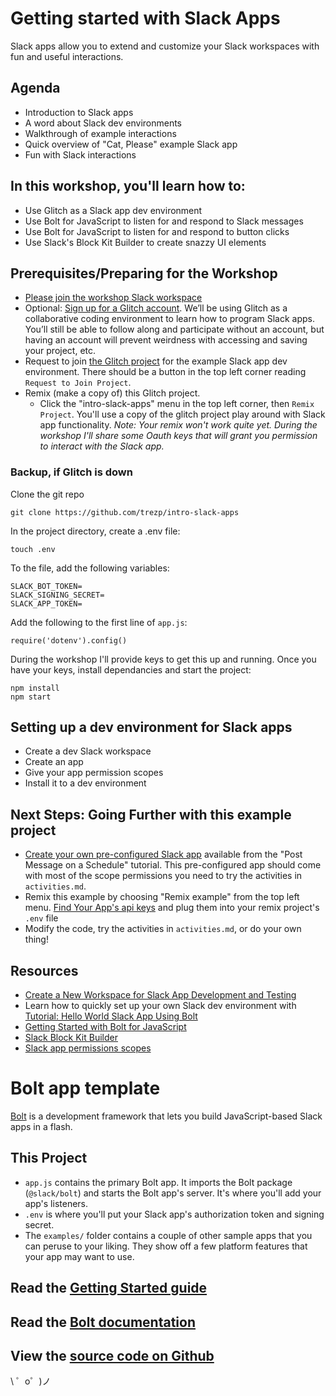 # Getting started with Slack Apps 
Slack apps allow you to extend and customize your Slack workspaces with fun and useful interactions.

## Agenda
- Introduction to Slack apps 
- A word about Slack dev environments
- Walkthrough of example interactions
- Quick overview of "Cat, Please" example Slack app 
- Fun with Slack interactions

## In this workshop, you'll learn how to:  
- Use Glitch as a Slack app dev environment
- Use Bolt for JavaScript to listen for and respond to Slack messages 
- Use Bolt for JavaScript to listen for and respond to button clicks 
- Use Slack's Block Kit Builder to create snazzy UI elements 

## Prerequisites/Preparing for the Workshop  
- [Please join the workshop Slack workspace](https://join.slack.com/t/slack-apps-yay/shared_invite/zt-wh8wk9d1-hYS9m_QOkilnjdHzEa8sIQht)
- Optional: [Sign up for a Glitch account](https://glitch.com/). We’ll be using Glitch as a collaborative coding environment to learn how to program Slack apps. You’ll still be able to follow along
and participate without an account, but having an account will prevent weirdness with accessing and saving your project, etc.
- Request to join [the Glitch project](https://glitch.com/edit/#!/intro-slack-apps) for the example Slack app dev environment. There
should be a button in the top left corner reading `Request to Join Project`.
- Remix (make a copy of) this Glitch project. 
  - Click the "intro-slack-apps" menu in the top left corner, then `Remix Project`. You'll use a copy of the glitch project
  play around with Slack app functionality. _Note: Your remix won't work quite yet. During the workshop I'll share some
  Oauth keys that will grant you permission to interact with the Slack app._

### Backup, if Glitch is down 
Clone the git repo 

```
git clone https://github.com/trezp/intro-slack-apps
```

In the project directory, create a .env file: 

```
touch .env
```
To the file, add the following variables: 

```
SLACK_BOT_TOKEN=
SLACK_SIGNING_SECRET=
SLACK_APP_TOKEN=
``` 
Add the following to the first line of `app.js`: 

```
require('dotenv').config()
```
During the workshop I'll provide keys to get this up and running. Once you have your keys, install dependancies 
and start the project: 

```
npm install
npm start
```


## Setting up a dev environment for Slack apps 
- Create a dev Slack workspace
- Create an app 
- Give your app permission scopes 
- Install it to a dev environment 


## Next Steps: Going Further with this example project 
- [Create your own pre-configured Slack app](https://api.slack.com/tutorials/tracks/scheduling-messages) available from the "Post Message on a Schedule" tutorial. This pre-configured
app should come with most of the scope permissions you need to try the activities in `activities.md`.
- Remix this example by choosing "Remix example" from the top left menu. [Find Your App's api keys](https://slack.dev/bolt-js/tutorial/getting-started#tokens-and-installing-apps)
and plug them into your remix project's `.env` file
- Modify the code, try the activities in `activities.md`, or do your own thing! 

## Resources 
- [Create a New Workspace for Slack App Development and Testing](https://slack.com/get-started#/create)
- Learn how to quickly set up your own Slack dev environment with [Tutorial: Hello World Slack App Using Bolt](https://api.slack.com/tutorials/tracks/hello-world-bolt)
- [Getting Started with Bolt for JavaScript](https://slack.dev/bolt-js/tutorial/getting-started)
- [Slack Block Kit Builder](https://app.slack.com/block-kit-builder/)
- [Slack app permissions scopes](https://api.slack.com/scopes)


Bolt app template
=================

[Bolt](https://slack.dev/bolt) is a development framework that lets you build JavaScript-based Slack apps in a flash.

This Project
------------

- `app.js` contains the primary Bolt app. It imports the Bolt package (`@slack/bolt`) and starts the Bolt app's server. It's where you'll add your app's listeners.
- `.env` is where you'll put your Slack app's authorization token and signing secret.
- The `examples/` folder contains a couple of other sample apps that you can peruse to your liking. They show off a few platform features that your app may want to use.


Read the [Getting Started guide](https://api.slack.com/start/building/bolt)
-------------------

Read the [Bolt documentation](https://slack.dev/bolt)
-------------------

View the [source code on Github](https://github.com/slackapi/bolt-js)
-------------------

\ ゜o゜)ノ
